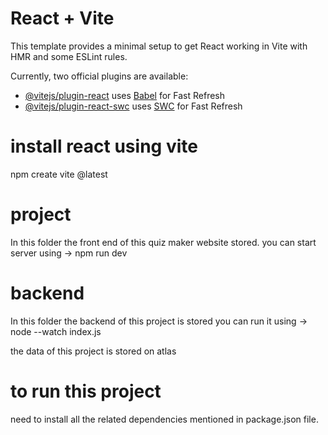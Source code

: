# React + Vite

This template provides a minimal setup to get React working in Vite with HMR and some ESLint rules.

Currently, two official plugins are available:

- [@vitejs/plugin-react](https://github.com/vitejs/vite-plugin-react/blob/main/packages/plugin-react/README.md) uses [Babel](https://babeljs.io/) for Fast Refresh
- [@vitejs/plugin-react-swc](https://github.com/vitejs/vite-plugin-react-swc) uses [SWC](https://swc.rs/) for Fast Refresh


# install react using vite
npm create vite @latest
# project
In this folder the front end of this quiz maker website stored.
you can start server using -> npm run dev


# backend 
In this folder the backend of this project is stored you can run it using 
->  node --watch index.js

the data of this project is stored on atlas
# to run this project
 need to install all the related dependencies mentioned in package.json file.

